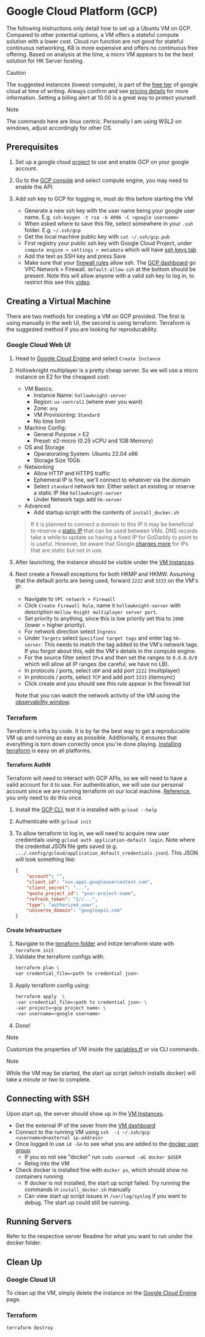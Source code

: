 # Google Cloud Platform (GCP)

The following instructions only detail how to set up a Ubuntu VM on GCP.
Compared to other potential options, a VM offers a stateful compute solution with a lower cost.
Cloud run function are not good for stateful continuous networking, K8 is more expensive and offers no continuous free offering.
Based on analysis at the time, a micro VM appears to be the best solution for HK Server hosting.

> [!CAUTION]
> The suggested instances (lowest compute), is part of the [free tier](https://cloud.google.com/free/docs/free-cloud-features#free-tier-usage-limits) of google cloud at time of writing.
> Always confirm and see [pricing details](https://cloud.google.com/compute/all-pricing) for more information. Setting a billing alert at 10.00 is a great way to protect yourself.

> [!NOTE]
> The commands here are linux centric. Personally I am using WSL2 on windows, adjust accordingly for other OS.

## Prerequisites

1. Set up a google cloud [project](https://developers.google.com/workspace/guides/create-project) to use and enable GCP on your google account.

2. Go to the [GCP console](https://console.cloud.google.com/welcome?hl=en) and select compute engine, you may need to enable the API.

3. Add ssh key to GCP for logging in, must do this before starting the VM

    - Generate a new ssh key with the user name being your google user name. E.g. `ssh-keygen -t rsa -b 4096 -C <google username>`
    - When asked where to save this file, select somewhere in your `.ssh` folder. E.g. `~/.ssh/gcp`
    - Get the local machine public key with `cat ~/.ssh/gcp.pub`
    - First registry your public ssh key with Google Cloud Project, under `compute engine > settings > metadata` which will have [ssh keys tab](https://console.cloud.google.com/compute/metadata)
    - Add the text as SSH key and press Save
    - Make sure that your [firewall rules](https://console.cloud.google.com/net-security/firewall-manager/firewall-policies/list) allow ssh. The [GCP dashboard](https://console.cloud.google.com/home/dashboard) go VPC Network > Firewall. `default-allow-ssh` at the bottom should be present. Note this will allow anyone with a valid ssh key to log in, to restrict this see this [video](https://youtu.be/8QGpHQ2SyG8?si=slrtrDrYEry1Uo3r&t=516).

## Creating a Virtual Machine

There are two methods for creating a VM on GCP provided.
The first is using manually in the web UI, the second is using terraform.
Terraform is the suggested method if you are looking for reproducability.

### Google Cloud Web UI
    
1. Head to [Google Cloud Engine](https://console.cloud.google.com/compute/instances) and select `Create Instance`
2. Hollowknight multiplayer is a pretty cheap server. So we will use a micro instance on E2 for the cheapest cost:
    - VM Basics:
        - Instance Name: `hollowknight-server`
        - Region: `us-central1` (where ever you want)
        - Zone: `any`
        - VM Provisioning: `Standard`
        - No time limit
    - Machine Config:
        - General Purpose > E2
        - Preset: e2-micro (0.25 vCPU and 1GB Memory)
    - OS and Storage
        - Operatorating System: Ubuntu 22.04 x86
        - Storage Size 10Gb
    - Networking
        - Allow HTTP and HTTPS traffic
        - Ephemeral IP is fine, we'll connect to whatever via the domain
        - Select `standard` network teir. Either select an existing or reserve a static IP like `hollowknight-server`
        - Under Network tags add `hk-server`
    - Advanced
        - Add startup script with the contents of `install_docker.sh`

    > If it is planned to connect a domain to this IP it may be beneficial to reserve a [static IP](https://console.cloud.google.com/networking/addresses/list) that can be used between VMs. DNS records take a while to update so having a fixed IP for GoDaddy to point to is useful. However, be aware that Google [charges more](https://cloud.google.com/vpc/network-pricing#ipaddress) for IPs that are static but not in use.

3. After launching, the instance should be visible under the [VM Instances](https://console.cloud.google.com/compute/instances?onCreate=true).

4. Next create a firewall exceptions for both HKMP and HKMW.
Assuming that the default ports are being used, forward `2222` and `3333` on the VM's IP:

    - Navigate to `VPC network > Firewall`
    - Click `Create Firewall Rule`, name it `hollowknight-server` with description `Hollow Knight multiplayer server port`.
    - Set priority to anything, since this is low priority set this to `2000` (lower = higher priority).
    - For network direction select `Ingress`
    - Under `Targets` select `Specified target tags` and enter tag `hk-server`. This needs to match the tag added to the VM's network tags. If you forgot about this, edit the VM's details in the compute engine.
    - For the source filter select `IPv4` and then set the ranges to `0.0.0.0/0` which will allow all IP ranges (be careful, we have no LB).
    - In protocols / ports, select `UDP` and add port `2222` (multiplayer)
    - In protocols / ports, select `TCP` and add port `3333` (itemsync)
    - Click create and you should see this rule appear in the firewall list

    Note that you can watch the network activity of the VM using the [observability window](https://console.cloud.google.com/compute/instances/observability).

### Terraform

Terraform is infra by code.
It is by far the best way to get a reproducable VM up and running as easy as possible.
Additionally, it ensures that everything is torn down correctly once you're done playing.
[Installing terraform](https://developer.hashicorp.com/terraform/tutorials/aws-get-started/install-cli) is easy on all platforms.

#### Terraform AuthN

Terraform will need to interact with GCP APIs, so we will need to have a valid account for it to use.
For authentication, we will use our personal account since we are running terraform on our local machine. [Reference](https://cloud.google.com/docs/terraform/authentication), you only need to do this once.

1. Install the [GCP CLI](https://cloud.google.com/sdk/docs/install#linux), test it is installed with `gcloud --help`
2. Authenticate with `gcloud init`
3. To allow terraform to log in, we will need to acquire new user credientials using `gcloud auth application-default login`. Note where the credential JSON file gets saved (e.g. `.../.config/gcloud/application_default_credentials.json`). This JSON will look something like:

    ```json
    {
        "account": "",
        "client_id": "xxx.apps.googleusercontent.com",
        "client_secret": "...",
        "quota_project_id": "your-project-name",
        "refresh_token": "1//...",
        "type": "authorized_user",
        "universe_domain": "googleapis.com"
    }
    ```

#### Create Infrastructure

1. Navigate to the [terraform folder](terraform) and initize terraform state with `terraform init`
2. Validate the terraform configs with:
    ```bash
    terraform plan \
    var credential_file=<path to credential json>
    ```
3. Apply terraform config using:
    ```bash
    terraform apply  \
    -var credential_file=<path to credential json> \
    -var project=<gcp project name> \
    -var username=<google username>
    ```
4. Done!

> [!NOTE]
> Customize the properties of VM inside the [variables.tf](terraform/variables.tf) or via CLI commands.

> [!NOTE]
> While the VM may be started, the start up script (which installs docker) will take a minute or two to complete.

## Connecting with SSH

Upon start up, the server should show up in the [VM Instances](https://console.cloud.google.com/compute/instances?onCreate=true).

- Get the external IP of the sever from the [VM dashboard](https://console.cloud.google.com/compute/instances)
- Connect to the running VM using `ssh  -i ~/.ssh/gcp <username>@<external ip-address>`
- Once logged in use `id -Gn` to see what you are added to the [docker user group](https://docs.docker.com/engine/install/linux-postinstall/)
    - If you so not see "docker" run `sudo usermod -aG docker $USER`
    - Relog into the VM
- Check docker is installed fine with `docker ps`, which should show no containers running
    - If docker is not installed, the start up script failed. Try running the commands in `install_docker.sh` manually
    - Can view start up script issues in `/var/log/syslog` if you want to debug. The start up could still be running.

## Running Servers

Refer to the respective server Readme for what you want to run under the docker folder.

## Clean Up

### Google Cloud UI

To clean up the VM, simply delete the instance on the [Google Cloud Engine](https://console.cloud.google.com/compute/instances) page.

### Terraform

`terraform destroy`